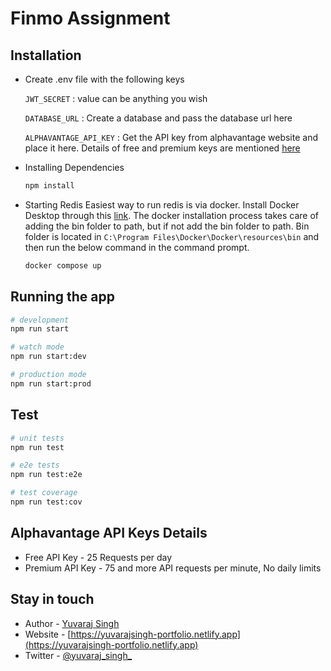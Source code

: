# Finmo Assignment

## Installation

- Create .env file with the following keys

  `JWT_SECRET`                 : value can be anything you wish
  
  `DATABASE_URL`              : Create a database and pass the database url here
  
  `ALPHAVANTAGE_API_KEY` : Get the API key from alphavantage website and place it here. Details of free and premium keys are mentioned [here](#alphavantage-api-keys-details)

- Installing Dependencies
  ```bash
  npm install
  ```
- Starting Redis
Easiest way to run redis is via docker. Install Docker Desktop through this [link](https://www.docker.com/products/docker-desktop/). The docker installation process takes care of adding the bin folder to path, but if not add the bin folder to path. Bin folder is located in `C:\Program Files\Docker\Docker\resources\bin` and then run the below command in the command prompt.
  ```bash
  docker compose up
  ```

## Running the app

  ```bash
  # development
  npm run start
  
  # watch mode
  npm run start:dev
  
  # production mode
  npm run start:prod
  ```

## Test

  ```bash
  # unit tests
  npm run test
  
  # e2e tests
  npm run test:e2e
  
  # test coverage
  npm run test:cov
  ```

## Alphavantage API Keys Details

- Free API Key - 25 Requests per day
- Premium API Key - 75 and more API requests per minute, No daily limits

## Stay in touch

- Author - [Yuvaraj Singh](https://www.github.com/yuvarajsingh-0)
- Website - [https://yuvarajsingh-portfolio.netlify.app](https://yuvarajsingh-portfolio.netlify.app)
- Twitter - [@yuvaraj_singh_](https://twitter.com/yuvaraj_singh_)
